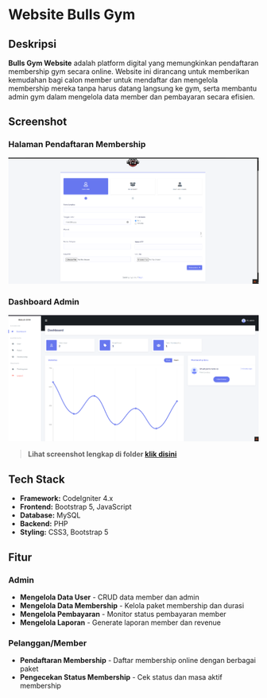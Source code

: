 # Website Bulls Gym

## Deskripsi

**Bulls Gym Website** adalah platform digital yang memungkinkan pendaftaran membership gym secara online. Website ini dirancang untuk memberikan kemudahan bagi calon member untuk mendaftar dan mengelola membership mereka tanpa harus datang langsung ke gym, serta membantu admin gym dalam mengelola data member dan pembayaran secara efisien.

## Screenshot

### Halaman Pendaftaran Membership
![Screenshot 1](https://github.com/Karungg/website-gym/blob/main/public/assets/img/docs/customer-8.png)

### Dashboard Admin
![Screenshot 2](https://github.com/Karungg/website-gym/blob/main/public/assets/img/docs/dashboard-1.png)

> **Lihat screenshot lengkap di folder <a href="https://github.com/Karungg/website-gym/blob/main/public/assets/img/docs">klik disini</a>**

## Tech Stack

- **Framework:** CodeIgniter 4.x
- **Frontend:** Bootstrap 5, JavaScript
- **Database:** MySQL
- **Backend:** PHP
- **Styling:** CSS3, Bootstrap 5

## Fitur

### Admin
- **Mengelola Data User** - CRUD data member dan admin
- **Mengelola Data Membership** - Kelola paket membership dan durasi
- **Mengelola Pembayaran** - Monitor status pembayaran member
- **Mengelola Laporan** - Generate laporan member dan revenue

### Pelanggan/Member
- **Pendaftaran Membership** - Daftar membership online dengan berbagai paket
- **Pengecekan Status Membership** - Cek status dan masa aktif membership